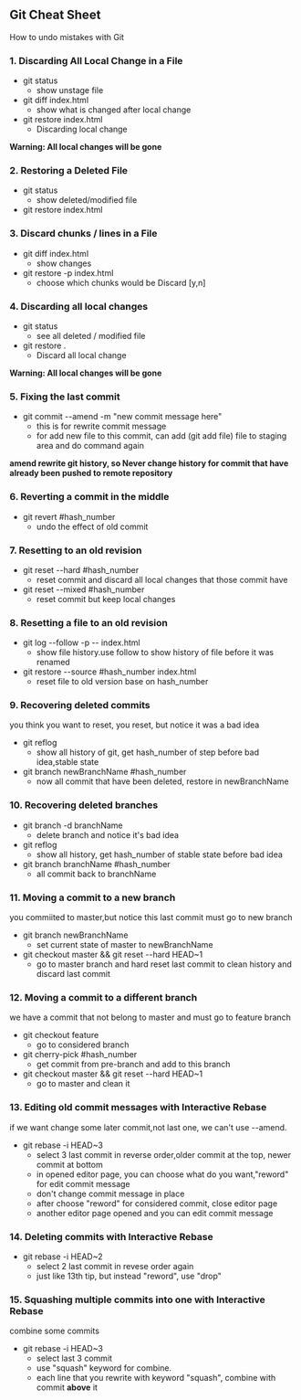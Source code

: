 ## Git Cheat Sheet
How to undo mistakes with Git

### 1. Discarding All Local Change in a File
- git status
  - show unstage file
- git diff index.html
  - show what is changed after local change
- git restore index.html
  - Discarding local change

**Warning: All local changes will be gone**

### 2. Restoring a Deleted File
- git status
  - show deleted/modified file
- git restore index.html

### 3. Discard chunks / lines in a File
- git diff index.html
  - show changes
- git restore -p index.html
  - choose which chunks would be Discard [y,n]

### 4. Discarding all local changes
- git status
  - see all deleted / modified file
- git restore .
  - Discard all local change

**Warning: All local changes will be gone**

### 5. Fixing the last commit
- git commit --amend -m "new commit message here"
  - this is for rewrite commit message
  - for add new file to this commit, can add (git add file) file to staging area and do command again

**amend rewrite git history, so Never change history for commit that have already been pushed to remote repository**

### 6. Reverting a commit in the middle
- git revert #hash_number 
  - undo the effect of old commit

### 7. Resetting to an old revision
- git reset --hard #hash_number
  - reset commit and discard all local changes that those commit have
- git reset --mixed #hash_number
  - reset commit but keep local changes

### 8. Resetting a file to an old revision
- git log --follow -p -- index.html
  - show file history.use follow to show history of file before it was renamed
- git restore --source #hash_number index.html
  - reset file to old version base on hash_number

### 9. Recovering deleted commits
you think you want to reset, you reset, but notice it was a bad idea
- git reflog
  - show all history of git, get hash_number of step before bad idea,stable state
- git branch newBranchName #hash_number
  - now all commit that have been deleted, restore in newBranchName

### 10. Recovering deleted branches
- git branch -d branchName
  - delete branch and notice it's bad idea
- git reflog
  - show all history, get hash_number of stable state before bad idea
- git branch branchName #hash_number
  - all commit back to branchName

### 11. Moving a commit to a new branch
you commiited to master,but notice this last commit must go to new branch
- git branch newBranchName
  - set current state of master to newBranchName
- git checkout master && git reset --hard HEAD~1
  - go to master branch and hard reset last commit to clean history and discard last commit

### 12. Moving a commit to a different branch
we have a commit that not belong to master and must go to feature branch
- git checkout feature
  - go to considered branch
- git cherry-pick #hash_number
  - get commit from pre-branch and add to this branch
- git checkout master && git reset --hard HEAD~1
  - go to master and clean it

### 13. Editing old commit messages with Interactive Rebase
if we want change some later commit,not last one, we can't use --amend.
- git rebase -i HEAD~3
  - select 3 last commit in reverse order,older commit at the top, newer commit at bottom
  - in opened editor page, you can choose what do you want,"reword" for edit commit message
  - don't change commit message in place
  - after choose "reword" for considered commit, close editor page
  - another editor page opened and you can edit commit message

### 14. Deleting commits with Interactive Rebase
- git rebase -i HEAD~2
  - select 2 last commit in revese order again
  - just like 13th tip, but instead "reword", use "drop"

### 15. Squashing multiple commits into one with Interactive Rebase
combine some commits
- git rebase -i HEAD~3
  - select last 3 commit
  - use "squash" keyword for combine.
  - each line that you rewrite with keyword "squash", combine with commit **above** it


